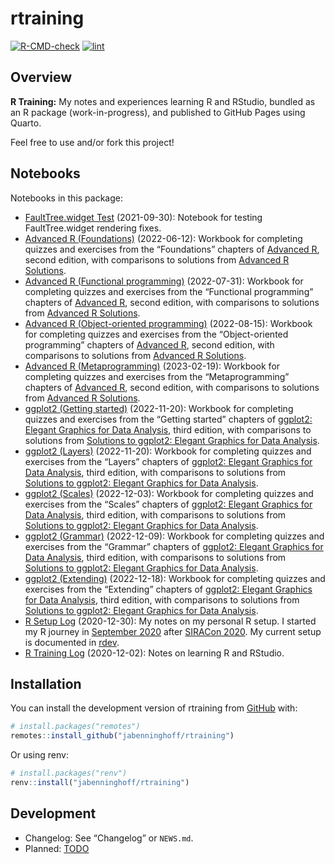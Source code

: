 
<!-- README.md is generated from README.Rmd. Please edit that file -->

# rtraining

<!-- badges: start -->

[![R-CMD-check](https://github.com/jabenninghoff/rtraining/workflows/R-CMD-check/badge.svg)](https://github.com/jabenninghoff/rtraining/actions)
[![lint](https://github.com/jabenninghoff/rtraining/workflows/lint/badge.svg)](https://github.com/jabenninghoff/rtraining/actions)
<!-- badges: end -->

## Overview

**R Training:** My notes and experiences learning R and RStudio, bundled
as an R package (work-in-progress), and published to GitHub Pages using
Quarto.

Feel free to use and/or fork this project!

## Notebooks

Notebooks in this package:

- [FaultTree.widget
  Test](https://jabenninghoff.github.io/rtraining/FaultTree.html)
  (2021-09-30): Notebook for testing FaultTree.widget rendering fixes.
- [Advanced R
  (Foundations)](https://jabenninghoff.github.io/rtraining/advanced-r-1.html)
  (2022-06-12): Workbook for completing quizzes and exercises from the
  “Foundations” chapters of [Advanced
  R](https://adv-r.hadley.nz/index.html), second edition, with
  comparisons to solutions from [Advanced R
  Solutions](https://advanced-r-solutions.rbind.io).
- [Advanced R (Functional
  programming)](https://jabenninghoff.github.io/rtraining/advanced-r-2.html)
  (2022-07-31): Workbook for completing quizzes and exercises from the
  “Functional programming” chapters of [Advanced
  R](https://adv-r.hadley.nz/index.html), second edition, with
  comparisons to solutions from [Advanced R
  Solutions](https://advanced-r-solutions.rbind.io).
- [Advanced R (Object-oriented
  programming)](https://jabenninghoff.github.io/rtraining/advanced-r-3.html)
  (2022-08-15): Workbook for completing quizzes and exercises from the
  “Object-oriented programming” chapters of [Advanced
  R](https://adv-r.hadley.nz/index.html), second edition, with
  comparisons to solutions from [Advanced R
  Solutions](https://advanced-r-solutions.rbind.io).
- [Advanced R
  (Metaprogramming)](https://jabenninghoff.github.io/rtraining/advanced-r-4.html)
  (2023-02-19): Workbook for completing quizzes and exercises from the
  “Metaprogramming” chapters of [Advanced
  R](https://adv-r.hadley.nz/index.html), second edition, with
  comparisons to solutions from [Advanced R
  Solutions](https://advanced-r-solutions.rbind.io).
- [ggplot2 (Getting
  started)](https://jabenninghoff.github.io/rtraining/ggplot2-1.html)
  (2022-11-20): Workbook for completing quizzes and exercises from the
  “Getting started” chapters of [ggplot2: Elegant Graphics for Data
  Analysis](https://ggplot2-book.org/index.html), third edition, with
  comparisons to solutions from [Solutions to ggplot2: Elegant Graphics
  for Data Analysis](https://ggplot2-book-solutions-3ed.netlify.app).
- [ggplot2
  (Layers)](https://jabenninghoff.github.io/rtraining/ggplot2-2.html)
  (2022-11-20): Workbook for completing quizzes and exercises from the
  “Layers” chapters of [ggplot2: Elegant Graphics for Data
  Analysis](https://ggplot2-book.org/index.html), third edition, with
  comparisons to solutions from [Solutions to ggplot2: Elegant Graphics
  for Data Analysis](https://ggplot2-book-solutions-3ed.netlify.app).
- [ggplot2
  (Scales)](https://jabenninghoff.github.io/rtraining/ggplot2-3.html)
  (2022-12-03): Workbook for completing quizzes and exercises from the
  “Scales” chapters of [ggplot2: Elegant Graphics for Data
  Analysis](https://ggplot2-book.org/index.html), third edition, with
  comparisons to solutions from [Solutions to ggplot2: Elegant Graphics
  for Data Analysis](https://ggplot2-book-solutions-3ed.netlify.app).
- [ggplot2
  (Grammar)](https://jabenninghoff.github.io/rtraining/ggplot2-4.html)
  (2022-12-09): Workbook for completing quizzes and exercises from the
  “Grammar” chapters of [ggplot2: Elegant Graphics for Data
  Analysis](https://ggplot2-book.org/index.html), third edition, with
  comparisons to solutions from [Solutions to ggplot2: Elegant Graphics
  for Data Analysis](https://ggplot2-book-solutions-3ed.netlify.app).
- [ggplot2
  (Extending)](https://jabenninghoff.github.io/rtraining/ggplot2-5.html)
  (2022-12-18): Workbook for completing quizzes and exercises from the
  “Extending” chapters of [ggplot2: Elegant Graphics for Data
  Analysis](https://ggplot2-book.org/index.html), third edition, with
  comparisons to solutions from [Solutions to ggplot2: Elegant Graphics
  for Data Analysis](https://ggplot2-book-solutions-3ed.netlify.app).
- [R Setup
  Log](https://jabenninghoff.github.io/rtraining/r-setup-log.html)
  (2020-12-30): My notes on my personal R setup. I started my R journey
  in [September
  2020](https://www.information-safety.org/2020/09/11/working-with-r/)
  after [SIRACon 2020](https://societyinforisk.org/event-3899786). My
  current setup is documented in
  [rdev](https://jabenninghoff.github.io/rdev/articles/rdev.html).
- [R Training
  Log](https://jabenninghoff.github.io/rtraining/r-training-log.html)
  (2020-12-02): Notes on learning R and RStudio.

## Installation

You can install the development version of rtraining from
[GitHub](https://github.com/) with:

``` r
# install.packages("remotes")
remotes::install_github("jabenninghoff/rtraining")
```

Or using renv:

``` r
# install.packages("renv")
renv::install("jabenninghoff/rtraining")
```

## Development

- Changelog: See “Changelog” or `NEWS.md`.
- Planned: [TODO](TODO.md)

